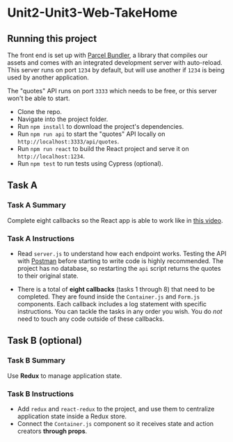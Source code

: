 # Unit2-Unit3-Web-TakeHome

## Running this project

The front end is set up with [Parcel Bundler](https://parceljs.org/), a library that compiles our assets and comes with an integrated development server with auto-reload. This server runs on port `1234` by default, but will use another if `1234` is being used by another application.

The "quotes" API runs on port `3333` which needs to be free, or this server won't be able to start.

- Clone the repo.
- Navigate into the project folder.
- Run `npm install` to download the project's dependencies.
- Run `npm run api` to start the "quotes" API locally on `http://localhost:3333/api/quotes`.
- Run `npm run react` to build the React project and serve it on `http://localhost:1234`.
- Run `npm test` to run tests using Cypress (optional).

## Task A

### Task A Summary

Complete eight callbacks so the React app is able to work like in [this video](https://youtu.be/IGB39rc4SZA).

### Task A Instructions

- Read `server.js` to understand how each endpoint works. Testing the API with [Postman](https://www.postman.com/downloads/) before starting to write code is highly recommended. The project has no database, so restarting the `api` script returns the quotes to their original state.

- There is a total of **eight callbacks** (tasks 1 through 8) that need to be completed. They are found inside the `Container.js` and `Form.js` components. Each callback includes a log statement with specific instructions. You can tackle the tasks in any order you wish. You do _not_ need to touch any code outside of these callbacks.

## Task B (optional)

### Task B Summary

Use **Redux** to manage application state.

### Task B Instructions

- Add `redux` and `react-redux` to the project, and use them to centralize application state inside a Redux store.
- Connect the `Container.js` component so it receives state and action creators **through props**.
